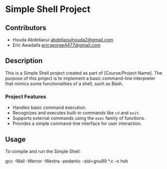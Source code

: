 # Simple Shell Project

## Contributors

- Houda Abdellaoui <abdellaouihouda2@gmail.com>
- Eric Awadalla <ericgeorge4477@gmail.com>
 

## Description

This is a Simple Shell project created as part of [Course/Project Name]. The purpose of this project is to implement a basic command-line
interpreter that mimics some functionalities of a shell, such as Bash.

### Project Features

- Handles basic command execution.
- Recognizes and executes built-in commands like `cd` and `exit`.
- Supports external commands using the `exec` family of functions.
- Provides a simple command-line interface for user interaction.

## Usage

To compile and run the Simple Shell:

 gcc -Wall -Werror -Wextra -pedantic -std=gnu89 *.c -o hsh
